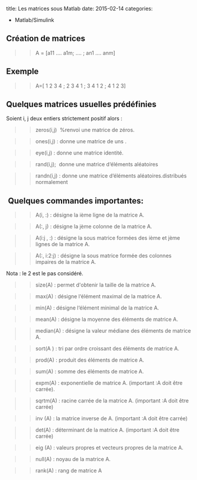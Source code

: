 title: Les matrices sous Matlab
date: 2015-02-14
categories: 
- Matlab/Simulink

## Création de matrices





>> A = [a11 …. a1m; …. ; an1 …. anm]







## Exemple





>> A=[ 1 2 3 4 ; 2 3 4 1 ; 3 4 1 2 ; 4 1 2 3]







## Quelques matrices usuelles prédéfinies





Soient i, j deux entiers strictement positif alors :




>>zeros(i,j)  %renvoi une matrice de zéros.




>>ones(i,j) : donne une matrice de uns .




>>eye(i,j) : donne une matrice identité.




>>rand(i,j);  donne une matrice d‘éléments aléatoires




>>randn(i,j) : donne une matrice d‘éléments aléatoires.distribués normalement






##  Quelques commandes importantes:




>> A(i, :) : désigne la ième ligne de la matrice A.




>> A(:, j) : désigne la jème colonne de la matrice A.




>> A(i:j , :) : désigne la sous matrice formées des ième et jème lignes de la matrice A.




>> A(:, i:2:j) : désigne la sous matrice formée des colonnes impaires de la matrice A.




Nota : le 2 est le pas considéré.




>>size(A) : permet d'obtenir la taille de la matrice A.




>>max(A) : désigne l‘élément maximal de la matrice A.




>>min(A) : désigne l‘élément minimal de la matrice A.




>>mean(A) : désigne la moyenne des éléments de matrice A.




>>median(A) : désigne la valeur médiane des éléments de matrice A.










>>sort(A ) : tri par ordre croissant des éléments de matrice A.




>>prod(A) : produit des éléments de matrice A.




>>sum(A) : somme des éléments de matrice A.




>>expm(A) : exponentielle de matrice A. (important :A doit être carrée).




>>sqrtm(A) : racine carrée de la matrice A. (important :A doit être carrée)










>>inv (A) : la matrice inverse de A. (important :A doit être carrée)





>>det(A) : déterminant de la matrice A. (important :A doit être carrée)




>>eig (A) : valeurs propres et vecteurs propres de la matrice A.




>>null(A) : noyau de la matrice A.




>>rank(A) : rang de matrice A






